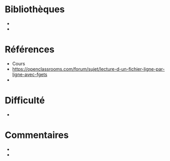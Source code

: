 # Bibliothèques
* 
*

# Références
* Cours
* https://openclassrooms.com/forum/sujet/lecture-d-un-fichier-ligne-par-ligne-avec-fgets
* 

# Difficulté
*

# Commentaires
* 
* 

